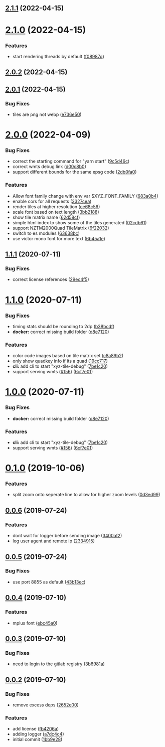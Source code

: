 <a name="2.1.1"></a>
## [2.1.1](https://github.com/blacha/xyz-tile-debug/compare/v2.1.0...v2.1.1) (2022-04-15)



<a name="2.1.0"></a>
# [2.1.0](https://github.com/blacha/xyz-tile-debug/compare/v2.0.2...v2.1.0) (2022-04-15)


### Features

* start rendering threads by default ([f08987d](https://github.com/blacha/xyz-tile-debug/commit/f08987d))



<a name="2.0.2"></a>
## [2.0.2](https://github.com/blacha/xyz-tile-debug/compare/v2.0.1...v2.0.2) (2022-04-15)



<a name="2.0.1"></a>
## [2.0.1](https://github.com/blacha/xyz-tile-debug/compare/v2.0.0...v2.0.1) (2022-04-15)


### Bug Fixes

* tiles are png not webp ([e736e50](https://github.com/blacha/xyz-tile-debug/commit/e736e50))



<a name="2.0.0"></a>
# [2.0.0](https://github.com/blacha/xyz-tile-debug/compare/v1.1.1...v2.0.0) (2022-04-09)


### Bug Fixes

* correct the starting command for "yarn start" ([9c5d46c](https://github.com/blacha/xyz-tile-debug/commit/9c5d46c))
* correct wmts debug link ([d00c8b0](https://github.com/blacha/xyz-tile-debug/commit/d00c8b0))
* support different bounds for the same epsg code ([2db0fa0](https://github.com/blacha/xyz-tile-debug/commit/2db0fa0))


### Features

* Allow font family change with env var $XYZ_FONT_FAMILY ([683a0b4](https://github.com/blacha/xyz-tile-debug/commit/683a0b4))
* enable cors for all requests ([3327cea](https://github.com/blacha/xyz-tile-debug/commit/3327cea))
* render tiles at higher resolution ([ce68c56](https://github.com/blacha/xyz-tile-debug/commit/ce68c56))
* scale font based on text length ([3bb2188](https://github.com/blacha/xyz-tile-debug/commit/3bb2188))
* show tile matrix name ([62d58cf](https://github.com/blacha/xyz-tile-debug/commit/62d58cf))
* simple html index to show some of the tiles generated ([02cdb61](https://github.com/blacha/xyz-tile-debug/commit/02cdb61))
* support NZTM2000Quad TileMatrix ([6f22032](https://github.com/blacha/xyz-tile-debug/commit/6f22032))
* switch to es modules ([63638bc](https://github.com/blacha/xyz-tile-debug/commit/63638bc))
* use victor mono font for more text ([6b45a1e](https://github.com/blacha/xyz-tile-debug/commit/6b45a1e))



## [1.1.1](https://github.com/blacha/xyz-tile-debug/compare/v1.1.0...v1.1.1) (2020-07-11)


### Bug Fixes

* correct license references ([29ec4f5](https://github.com/blacha/xyz-tile-debug/commit/29ec4f5671fce3a9174c5ee4cc6e0bdb31557112))



# [1.1.0](https://github.com/blacha/xyz-tile-debug/compare/v0.1.0...v1.1.0) (2020-07-11)


### Bug Fixes

* timing stats should be rounding to 2dp ([b38bcdf](https://github.com/blacha/xyz-tile-debug/commit/b38bcdfea0531503532b84d2f7006623548c7c86))
* **docker:** correct missing build folder ([d8e7120](https://github.com/blacha/xyz-tile-debug/commit/d8e712080e5b3679302c9b7125259850492c50fc))


### Features

* color code images based on tile matrix set ([c8a89b2](https://github.com/blacha/xyz-tile-debug/commit/c8a89b2253a9d3826c06dbe7d3ab3c4a9d438aa7))
* only show quadkey info if its a quad ([19cc717](https://github.com/blacha/xyz-tile-debug/commit/19cc717dbb26920396b2e87f8563c768e73fbdbf))
* **cli:** add cli to start "xyz-tile-debug" ([7be1c20](https://github.com/blacha/xyz-tile-debug/commit/7be1c20b9b96b50cbef0f209b7923e6553cebc8f))
* support serving wmts ([#156](https://github.com/blacha/xyz-tile-debug/issues/156)) ([6cf7e01](https://github.com/blacha/xyz-tile-debug/commit/6cf7e015bca26877cee89f61d237c8c2059acaf6))



# [1.0.0](https://github.com/blacha/xyz-tile-debug/compare/v0.1.0...v1.0.0) (2020-07-11)


### Bug Fixes

* **docker:** correct missing build folder ([d8e7120](https://github.com/blacha/xyz-tile-debug/commit/d8e712080e5b3679302c9b7125259850492c50fc))


### Features

* **cli:** add cli to start "xyz-tile-debug" ([7be1c20](https://github.com/blacha/xyz-tile-debug/commit/7be1c20b9b96b50cbef0f209b7923e6553cebc8f))
* support serving wmts ([#156](https://github.com/blacha/xyz-tile-debug/issues/156)) ([6cf7e01](https://github.com/blacha/xyz-tile-debug/commit/6cf7e015bca26877cee89f61d237c8c2059acaf6))



# [0.1.0](https://github.com/blacha/xyz-tile-debug/compare/v0.0.6...v0.1.0) (2019-10-06)


### Features

* split zoom onto seperate line to allow for higher zoom levels ([0d3ed99](https://github.com/blacha/xyz-tile-debug/commit/0d3ed99c06af291753a3bc13bbbb180083af85af))



## [0.0.6](https://github.com/blacha/xyz-tile-debug/compare/v0.0.5...v0.0.6) (2019-07-24)


### Features

* dont wait for logger before sending image ([3400af2](https://github.com/blacha/xyz-tile-debug/commit/3400af21b7a632fbe658d8919c43b14f0cfacd85))
* log user agent and remote ip ([2334915](https://github.com/blacha/xyz-tile-debug/commit/2334915d50c3fa6c4e66483f8c7b49507f406d39))



## [0.0.5](https://github.com/blacha/xyz-tile-debug/compare/v0.0.4...v0.0.5) (2019-07-24)


### Bug Fixes

* use port 8855 as default ([43b13ec](https://github.com/blacha/xyz-tile-debug/commit/43b13ece7ddd4b0603bb6d3ac9558fea2545dd27))



## [0.0.4](https://github.com/blacha/xyz-tile-debug/compare/v0.0.3...v0.0.4) (2019-07-10)


### Features

* mplus font ([ebc45a0](https://github.com/blacha/xyz-tile-debug/commit/ebc45a056f796d71ab51213a761088278314777d))



## [0.0.3](https://github.com/blacha/xyz-tile-debug/compare/v0.0.2...v0.0.3) (2019-07-10)


### Bug Fixes

* need to login to the gitlab registry ([3b6981a](https://github.com/blacha/xyz-tile-debug/commit/3b6981ae89b124aad02ed35153e9f2b06d1676c6))



## [0.0.2](https://github.com/blacha/xyz-tile-debug/compare/1bb9e28a32cdf901b5bd3e0cf6a35eac90a54664...v0.0.2) (2019-07-10)


### Bug Fixes

* remove excess deps ([2652e00](https://github.com/blacha/xyz-tile-debug/commit/2652e005df9703bd13de0ff671a631f35095685b))


### Features

* add license ([fb4206a](https://github.com/blacha/xyz-tile-debug/commit/fb4206a62f788afa5607223e14e961ca8000e694))
* adding logger ([a7dc4c4](https://github.com/blacha/xyz-tile-debug/commit/a7dc4c452d41c4390f7ab4803b63cef62060d5f1))
* initial commit ([1bb9e28](https://github.com/blacha/xyz-tile-debug/commit/1bb9e28a32cdf901b5bd3e0cf6a35eac90a54664))



